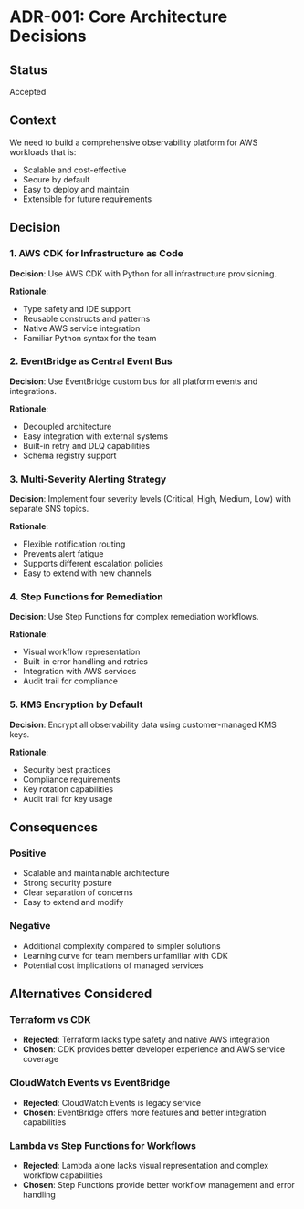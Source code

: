 # ADR-001: Core Architecture Decisions

## Status
Accepted

## Context
We need to build a comprehensive observability platform for AWS workloads that is:
- Scalable and cost-effective
- Secure by default
- Easy to deploy and maintain
- Extensible for future requirements

## Decision

### 1. AWS CDK for Infrastructure as Code
**Decision**: Use AWS CDK with Python for all infrastructure provisioning.

**Rationale**:
- Type safety and IDE support
- Reusable constructs and patterns
- Native AWS service integration
- Familiar Python syntax for the team

### 2. EventBridge as Central Event Bus
**Decision**: Use EventBridge custom bus for all platform events and integrations.

**Rationale**:
- Decoupled architecture
- Easy integration with external systems
- Built-in retry and DLQ capabilities
- Schema registry support

### 3. Multi-Severity Alerting Strategy
**Decision**: Implement four severity levels (Critical, High, Medium, Low) with separate SNS topics.

**Rationale**:
- Flexible notification routing
- Prevents alert fatigue
- Supports different escalation policies
- Easy to extend with new channels

### 4. Step Functions for Remediation
**Decision**: Use Step Functions for complex remediation workflows.

**Rationale**:
- Visual workflow representation
- Built-in error handling and retries
- Integration with AWS services
- Audit trail for compliance

### 5. KMS Encryption by Default
**Decision**: Encrypt all observability data using customer-managed KMS keys.

**Rationale**:
- Security best practices
- Compliance requirements
- Key rotation capabilities
- Audit trail for key usage

## Consequences

### Positive
- Scalable and maintainable architecture
- Strong security posture
- Clear separation of concerns
- Easy to extend and modify

### Negative
- Additional complexity compared to simpler solutions
- Learning curve for team members unfamiliar with CDK
- Potential cost implications of managed services

## Alternatives Considered

### Terraform vs CDK
- **Rejected**: Terraform lacks type safety and native AWS integration
- **Chosen**: CDK provides better developer experience and AWS service coverage

### CloudWatch Events vs EventBridge
- **Rejected**: CloudWatch Events is legacy service
- **Chosen**: EventBridge offers more features and better integration capabilities

### Lambda vs Step Functions for Workflows
- **Rejected**: Lambda alone lacks visual representation and complex workflow capabilities
- **Chosen**: Step Functions provide better workflow management and error handling